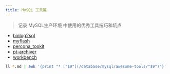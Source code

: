 ```yaml
---
title: MySQL 工具篇
---
```


> 记录 MySQL生产环境 中使用的优秀工具技巧和坑点

* [binlog2sql](/database/mysql/awesome-tools/binlog2sql.html)
* [myflash](/database/mysql/awesome-tools/myflash.html)
* [percona_tookit](/database/mysql/awesome-tools/percona_tookit.html)
* [pt-archiver](/database/mysql/awesome-tools/pt-archiver.html)
* [workbench](/database/mysql/awesome-tools/workbench.html)


```bash
ll *.md | awk '{print "* ["$9"](/database/mysql/awesome-tools/"$9")"}' | sed 's/.md//'|sed 's/.md/.html/g'
```
